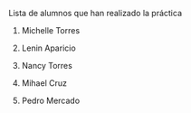 ﻿Lista de alumnos que han realizado la práctica
1. Michelle Torres
1. Lenin Aparicio
1. Nancy Torres



5. Mihael Cruz
6. Pedro Mercado
